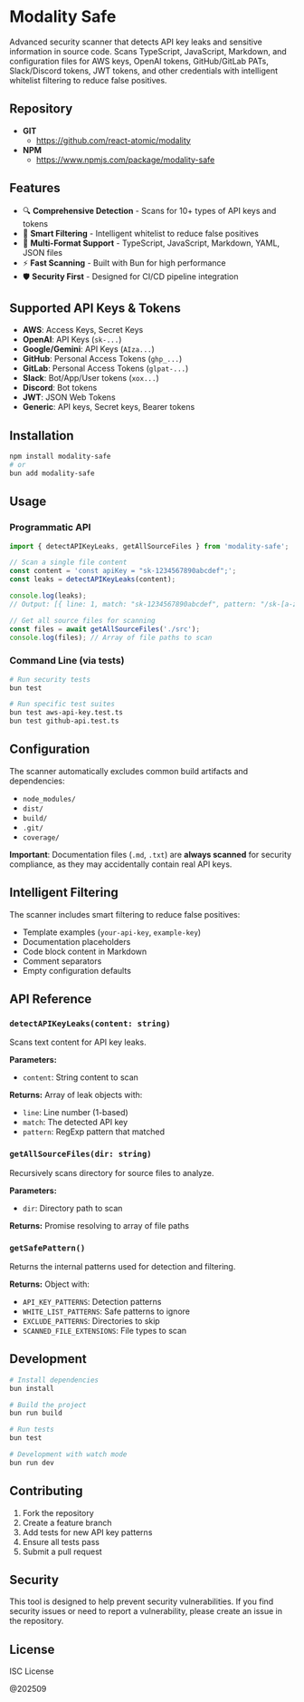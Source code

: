 # Modality Safe

Advanced security scanner that detects API key leaks and sensitive information in source code. Scans TypeScript, JavaScript, Markdown, and configuration files for AWS keys, OpenAI tokens, GitHub/GitLab PATs, Slack/Discord tokens, JWT tokens, and other credentials with intelligent whitelist filtering to reduce false positives.

## Repository

- **GIT**
  - https://github.com/react-atomic/modality
- **NPM**
  - https://www.npmjs.com/package/modality-safe

## Features

- 🔍 **Comprehensive Detection** - Scans for 10+ types of API keys and tokens
- 🎯 **Smart Filtering** - Intelligent whitelist to reduce false positives
- 📁 **Multi-Format Support** - TypeScript, JavaScript, Markdown, YAML, JSON files
- ⚡ **Fast Scanning** - Built with Bun for high performance
- 🛡️ **Security First** - Designed for CI/CD pipeline integration

## Supported API Keys & Tokens

- **AWS**: Access Keys, Secret Keys
- **OpenAI**: API Keys (`sk-...`)
- **Google/Gemini**: API Keys (`AIza...`)
- **GitHub**: Personal Access Tokens (`ghp_...`)
- **GitLab**: Personal Access Tokens (`glpat-...`)
- **Slack**: Bot/App/User tokens (`xox...`)
- **Discord**: Bot tokens
- **JWT**: JSON Web Tokens
- **Generic**: API keys, Secret keys, Bearer tokens

## Installation

```bash
npm install modality-safe
# or
bun add modality-safe
```

## Usage

### Programmatic API

```typescript
import { detectAPIKeyLeaks, getAllSourceFiles } from 'modality-safe';

// Scan a single file content
const content = 'const apiKey = "sk-1234567890abcdef";';
const leaks = detectAPIKeyLeaks(content);

console.log(leaks);
// Output: [{ line: 1, match: "sk-1234567890abcdef", pattern: "/sk-[a-zA-Z0-9]{48}/g" }]

// Get all source files for scanning
const files = await getAllSourceFiles('./src');
console.log(files); // Array of file paths to scan
```

### Command Line (via tests)

```bash
# Run security tests
bun test

# Run specific test suites
bun test aws-api-key.test.ts
bun test github-api.test.ts
```

## Configuration

The scanner automatically excludes common build artifacts and dependencies:

- `node_modules/`
- `dist/`
- `build/`
- `.git/`
- `coverage/`

**Important**: Documentation files (`.md`, `.txt`) are **always scanned** for security compliance, as they may accidentally contain real API keys.

## Intelligent Filtering

The scanner includes smart filtering to reduce false positives:

- Template examples (`your-api-key`, `example-key`)
- Documentation placeholders
- Code block content in Markdown
- Comment separators
- Empty configuration defaults

## API Reference

### `detectAPIKeyLeaks(content: string)`

Scans text content for API key leaks.

**Parameters:**
- `content`: String content to scan

**Returns:**
Array of leak objects with:
- `line`: Line number (1-based)
- `match`: The detected API key
- `pattern`: RegExp pattern that matched

### `getAllSourceFiles(dir: string)`

Recursively scans directory for source files to analyze.

**Parameters:**
- `dir`: Directory path to scan

**Returns:**
Promise resolving to array of file paths

### `getSafePattern()`

Returns the internal patterns used for detection and filtering.

**Returns:**
Object with:
- `API_KEY_PATTERNS`: Detection patterns
- `WHITE_LIST_PATTERNS`: Safe patterns to ignore
- `EXCLUDE_PATTERNS`: Directories to skip
- `SCANNED_FILE_EXTENSIONS`: File types to scan

## Development

```bash
# Install dependencies
bun install

# Build the project
bun run build

# Run tests
bun test

# Development with watch mode
bun run dev
```

## Contributing

1. Fork the repository
2. Create a feature branch
3. Add tests for new API key patterns
4. Ensure all tests pass
5. Submit a pull request

## Security

This tool is designed to help prevent security vulnerabilities. If you find security issues or need to report a vulnerability, please create an issue in the repository.

## License

ISC License

@202509
